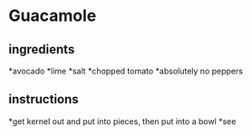# Guacamole
## ingredients
*avocado
*lime
*salt
*chopped tomato
*absolutely no peppers
## instructions
*get kernel out and put into pieces, then put into a bowl
*see

